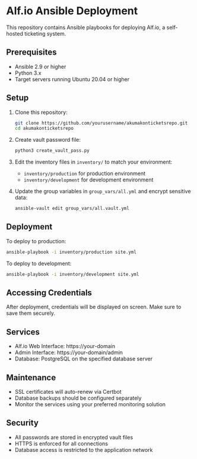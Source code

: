 # Alf.io Ansible Deployment

This repository contains Ansible playbooks for deploying Alf.io, a self-hosted ticketing system.

## Prerequisites

- Ansible 2.9 or higher
- Python 3.x
- Target servers running Ubuntu 20.04 or higher

## Setup

1. Clone this repository:
   ```bash
   git clone https://github.com/yourusername/akumakonticketsrepo.git
   cd akumakonticketsrepo
   ```

2. Create vault password file:
   ```bash
   python3 create_vault_pass.py
   ```

3. Edit the inventory files in `inventory/` to match your environment:
   - `inventory/production` for production environment
   - `inventory/development` for development environment

4. Update the group variables in `group_vars/all.yml` and encrypt sensitive data:
   ```bash
   ansible-vault edit group_vars/all.vault.yml
   ```

## Deployment

To deploy to production:
```bash
ansible-playbook -i inventory/production site.yml
```

To deploy to development:
```bash
ansible-playbook -i inventory/development site.yml
```

## Accessing Credentials

After deployment, credentials will be displayed on screen. Make sure to save them securely.

## Services

- Alf.io Web Interface: https://your-domain
- Admin Interface: https://your-domain/admin
- Database: PostgreSQL on the specified database server

## Maintenance

- SSL certificates will auto-renew via Certbot
- Database backups should be configured separately
- Monitor the services using your preferred monitoring solution

## Security

- All passwords are stored in encrypted vault files
- HTTPS is enforced for all connections
- Database access is restricted to the application network